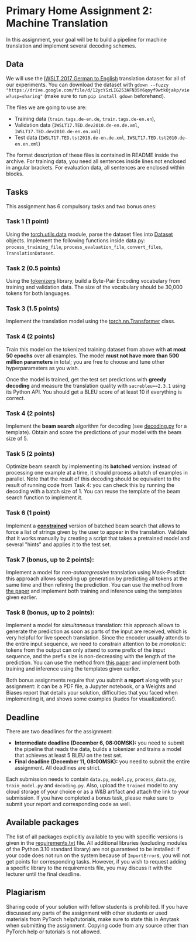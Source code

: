 # Primary Home Assignment 2: Machine Translation

In this assignment, your goal will be to build a pipeline for machine translation and implement several decoding schemes.

## Data 
We will use the [IWSLT 2017 German to English](https://wit3.fbk.eu/2017-01-b) translation dataset for all of 
our experiments. 
You can download the dataset with `gdown --fuzzy "https://drive.google.com/file/d/12ycYSzLIG253AFN35Y6qoyf9wtkOjakp/view?usp=sharing"`
(make sure to run `pip install gdown` beforehand).

The files we are going to use are:
* Training data (`train.tags.de-en.de`, `train.tags.de-en.en`),  
* Validation data (`IWSLT17.TED.dev2010.de-en.de.xml`, `IWSLT17.TED.dev2010.de-en.en.xml`)
* Test data (`IWSLT17.TED.tst2010.de-en.de.xml`, `IWSLT17.TED.tst2010.de-en.en.xml`)

The format description of these files is contained in README inside the archive. 
For training data, you need all sentences inside lines not enclosed in angular brackets.
For evaluation data, all sentences are enclosed within <seg id="..."> blocks.

## Tasks

This assignment has 6 compulsory tasks and two bonus ones:

### Task 1 (1 point)
Using the [torch.utils.data](https://pytorch.org/docs/stable/data.html) module, parse the dataset files into 
[Dataset](https://pytorch.org/docs/stable/data.html#torch.utils.data.Dataset) objects.
Implement the following functions inside data.py: `process_training_file`, `process_evaluation_file`, `convert_files`, `TranslationDataset`.

### Task 2 (0.5 points)
Using the [tokenizers](https://github.com/huggingface/tokenizers) library, build a Byte-Pair Encoding vocabulary from training and validation data.
The size of the vocabulary should be 30,000 tokens for both languages.

### Task 3 (1.5 points)
Implement the translation model using the [torch.nn.Transformer](https://pytorch.org/docs/stable/generated/torch.nn.Transformer.html#torch.nn.Transformer) class.

### Task 4 (2 points)
Train this model on the tokenized training dataset from above with **at most 50 epochs** over all examples.
The model **must not have more than 500 million parameters** in total; you are free to choose and tune other hyperparameters as you wish.

Once the model is trained, get the test set predictions with **greedy decoding** and measure the translation quality 
with `sacrebleu==2.3.1` using its Python API. You should get a BLEU score of at least 10 if everything is correct.

### Task 4 (2 points)
Implement the **beam search** algorithm for decoding (see [decoding.py](./decoding.py) for a template). 
Obtain and score the predictions of your model with the beam size of 5.

### Task 5 (2 points)
Optimize beam search by implementing its **batched** version: instead of processing one example 
at a time, it should process a batch of examples in parallel. Note that the result of this decoding should be 
equivalent to the result of running code from Task 4: you can check this by running the decoding with a batch size of 1.
You can reuse the template of the beam search function to implement it.

### Task 6 (1 point)
Implement a [**constrained**](https://aclanthology.org/N18-1119/) version of batched beam search that allows to force a list of strings 
given by the user to appear in the translation. 
Validate that it works manually by creating a script that takes a pretrained model and several "hints" and applies it to the test set.

### Task 7 (bonus, up to 2 points): 
Implement a model for *non-autoregressive* translation using Mask-Predict: this approach allows speeding up generation by predicting all tokens at the same time and then refining the prediction. You can use the method from [the paper](https://arxiv.org/abs/1904.09324) and implement both training and inference using the templates given earlier.

### Task 8 (bonus, up to 2 points):
Implement a model for *simultaneous* translation: this approach allows to generate the prediction as soon as parts of the input are received, which is very helpful for live speech translation. Since the encoder usually attends to the entire input sequence, we need to constrain attention to be *monotonic*: tokens from the output can only attend to some prefix of the input sequence, and the prefix size is non-decreasing with the length of the prediction. You can use the method from [this paper](https://arxiv.org/abs/1704.00784)  and implement both training and inference using the templates given earlier.

Both bonus assignments require that you submit **a report** along with your assignment: it can be a PDF file, a Jupyter notebook, or a Weights and Biases report that details your solution, difficulties that you faced when implementing it, and shows some examples (kudos for visualizations!).

## Deadline
There are two deadlines for the assignment:
* **Intermediate deadline (December 6, 08:00MSK):** you need to submit the pipeline that reads the data, builds 
a tokenizer and trains a model that achieves at least 5 BLEU on the test set.
* **Final deadline (December 11, 08:00MSK):** you need to submit the entire assignment.
All deadlines are strict.

Each submission needs to contain `data.py`, `model.py`, `process_data.py`, `train_model.py` and `decoding.py`. 
Also, upload the `trained` model to any cloud storage of your choice or as a W&B artifact and attach the link to your submission.
If you have completed a bonus task, please make sure to submit your report and corresponding code as well.

## Available packages 
The list of all packages explicitly available to you with specific versions is given in the [requirements.txt](./requirements.txt) file.
All additional libraries (excluding modules of the Python 3.10 standard library) are not guaranteed to be installed: 
if your code does not run on the system because of `ImportError`s, you will not get points for corresponding tasks.
However, if you wish to request adding a specific library to the requirements file, you may discuss it with the lecturer until the final deadline.

## Plagiarism
Sharing code of your solution with fellow students is prohibited.
If you have discussed any parts of the assignment with other students or used materials from PyTorch help/tutorials, 
make sure to state this in Anytask when submitting the assignment.
Copying code from any source other than PyTorch help or tutorials is not allowed.
